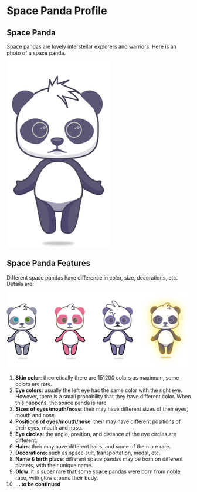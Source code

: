 # Space Panda Profile

## Space Panda

Space pandas are lovely interstellar explorers and warriors. Here is an photo of a space panda. 

![](../.gitbook/assets/panda_base.png)

## Space Panda Features

Different space pandas have difference in color, size, decorations, etc. Details are:

![](../.gitbook/assets/pandas.png)

1. **Skin color**:  theoretically there are 151200 colors as maximum, some colors are rare.
2. **Eye colors**:  usually the left eye has the same color with the right eye. However, there is a small probability that they have different color. When this happens, the space panda is rare.
3. **Sizes of eyes/mouth/nose**: their may have different sizes of their eyes, mouth and nose.
4. **Positions of eyes/mouth/nose**: their may have different positions of their eyes, mouth and nose.
5. **Eye circles**: the angle, position, and distance of the eye circles are different.
6. **Hairs**: their may have different hairs, and some of them are rare.
7. **Decorations**: such as space suit, transportation, medal, etc.
8. **Name & birth place**: different space pandas may be born on different planets, with their unique name.
9. **Glow**: it is super rare that some space pandas were born from noble race,  with glow around their body.
10. .**.. to be continued**

